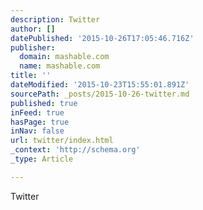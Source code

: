 ```yaml
---
description: Twitter
author: []
datePublished: '2015-10-26T17:05:46.716Z'
publisher:
  domain: mashable.com
  name: mashable.com
title: ''
dateModified: '2015-10-23T15:55:01.891Z'
sourcePath: _posts/2015-10-26-twitter.md
published: true
inFeed: true
hasPage: true
inNav: false
url: twitter/index.html
_context: 'http://schema.org'
_type: Article

---
```

Twitter